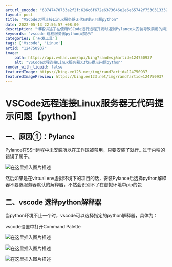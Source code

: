 ```yaml
---
arturl_encode: "68747470733a2f2f:626c6f672e6373646e2e6e65742f753031333235303836312f:61727469636c652f64657461696c732f313234373530393337"
layout: post
title: "VSCode远程连接Linux服务器无代码提示问题python"
date: 2022-05-13 22:56:57 +08:00
description: "博客讲述了在使用VSCode进行远程开发时遇到Pylance未安装导致禁用的问题，解决方案是安装Py"
keywords: "vscode 远程服务器python吴提示"
categories: ['开发工具']
tags: ['Vscode', 'Linux']
artid: "124750937"
image:
    path: https://api.vvhan.com/api/bing?rand=sj&artid=124750937
    alt: "VSCode远程连接Linux服务器无代码提示问题python"
render_with_liquid: false
featuredImage: https://bing.ee123.net/img/rand?artid=124750937
featuredImagePreview: https://bing.ee123.net/img/rand?artid=124750937
---
```


# VSCode远程连接Linux服务器无代码提示问题【python】

## 一、原因①：Pylance

Pylance在SSH远程中未安装所以在工作区被禁用，只要安装了就行…过于内啥的错误了属于。
  
![在这里插入图片描述](https://i-blog.csdnimg.cn/blog_migrate/b32cf973f38eda9bc3acff5459f6ca6a.png)
  
然后如果是在virtual env虚拟环境下的项目的话，安装Pylance后选择python解释器不要选服务器默认的解释器，不然会识别不了在虚拟环境中pip的包

## 二、vscode 选择python解释器

当python环境不止一个时，vscode可以选择指定的python解释器，具体为：
  
vscode设置中打开Command Palette
  
![在这里插入图片描述](https://i-blog.csdnimg.cn/blog_migrate/0fe586c0d9cf7c0591939576411837f4.png)
  
![在这里插入图片描述](https://i-blog.csdnimg.cn/blog_migrate/9bbc4e6d13dc1c16c63d3955c7d17bca.png)
  
![在这里插入图片描述](https://i-blog.csdnimg.cn/blog_migrate/2d65435777b425c07ba51fea1b232bb0.png)